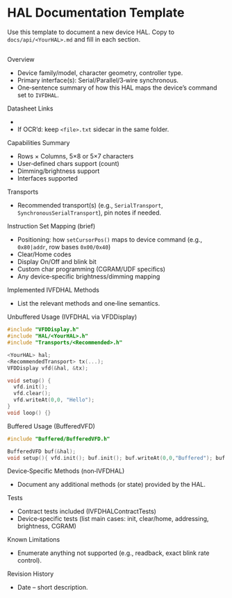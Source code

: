 # HAL Documentation Template

Use this template to document a new device HAL. Copy to `docs/api/<YourHAL>.md` and fill in each section.

## <HAL Name>

Overview
- Device family/model, character geometry, controller type.
- Primary interface(s): Serial/Parallel/3‑wire synchronous.
- One‑sentence summary of how this HAL maps the device’s command set to `IVFDHAL`.

Datasheet Links
- <link to docs/datasheets/...pdf>
- If OCR’d: keep `<file>.txt` sidecar in the same folder.

Capabilities Summary
- Rows × Columns, 5×8 or 5×7 characters
- User‑defined chars support (count)
- Dimming/brightness support
- Interfaces supported

Transports
- Recommended transport(s) (e.g., `SerialTransport`, `SynchronousSerialTransport`), pin notes if needed.

Instruction Set Mapping (brief)
- Positioning: how `setCursorPos()` maps to device command (e.g., `0x80|addr`, row bases `0x00/0x40`)
- Clear/Home codes
- Display On/Off and blink bit
- Custom char programming (CGRAM/UDF specifics)
- Any device‑specific brightness/dimming mapping

Implemented IVFDHAL Methods
- List the relevant methods and one‑line semantics.

Unbuffered Usage (IVFDHAL via VFDDisplay)
```cpp
#include "VFDDisplay.h"
#include "HAL/<YourHAL>.h"
#include "Transports/<Recommended>.h"

<YourHAL> hal;
<RecommendedTransport> tx(...);
VFDDisplay vfd(&hal, &tx);

void setup() {
  vfd.init();
  vfd.clear();
  vfd.writeAt(0,0, "Hello");
}
void loop() {}
```

Buffered Usage (BufferedVFD)
```cpp
#include "Buffered/BufferedVFD.h"

BufferedVFD buf(&hal);
void setup(){ vfd.init(); buf.init(); buf.writeAt(0,0,"Buffered"); buf.flush(); }
```

Device‑Specific Methods (non‑IVFDHAL)
- Document any additional methods (or state) provided by the HAL.

Tests
- Contract tests included (IVFDHALContractTests)
- Device‑specific tests (list main cases: init, clear/home, addressing, brightness, CGRAM)

Known Limitations
- Enumerate anything not supported (e.g., readback, exact blink rate control).

Revision History
- Date – short description.

